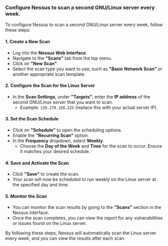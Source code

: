### Configure Nessus to scan a second GNU/Linux server every week.

To configure Nessus to scan a second GNU/Linux server every week, follow these steps:

#### 1. Create a New Scan
- Log into the **Nessus Web Interface**.
- Navigate to the **"Scans"** tab from the top menu.
- Click on **"New Scan"**.
- Select the scan type you want to use, such as **"Basic Network Scan"** or another appropriate scan template.
  
#### 2. Configure the Scan for the Linux Server
- In the **Scan Settings**, under **"Targets"**, enter the **IP address** of the second GNU/Linux server that you want to scan.
  - Example: `139.179.150.225` (replace this with your actual server IP).

#### 3. Set the Scan Schedule
- Click on **"Schedule"** to open the scheduling options.
- Enable the **"Recurring Scan"** option.
- In the **Frequency** dropdown, select **Weekly**.
   - Choose the **Day of the Week** and **Time** for the scan to occur. Ensure it matches your desired schedule.

#### 4. Save and Activate the Scan
- Click **"Save"** to create the scan.
- Your scan will now be scheduled to run weekly on the Linux server at the specified day and time.

#### 5. Monitor the Scan
- You can monitor the scan results by going to the **"Scans"** section in the Nessus interface.
- Once the scan completes, you can view the report for any vulnerabilities or issues found on the Linux server.

By following these steps, Nessus will automatically scan the Linux server every week, and you can view the results after each scan.
